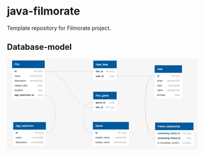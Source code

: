 # java-filmorate
Template repository for Filmorate project.

## Database-model
![ER-diagram of database model](/ER-diagram.jpg)